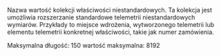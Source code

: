 Nazwa wartość kolekcji właściwości niestandardowych. Ta kolekcja jest umożliwia rozszerzanie standardowe telemetrii niestandardowych wymiarów. Przykłady to miejsce wdrożenia, wytworzonego telemetrii lub elementu telemetrii konkretnej właściwości, takie jak numer zamówienia. 

Maksymalna długość: 150 wartość maksymalna: 8192
